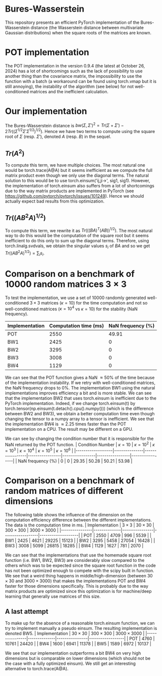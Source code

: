 # Bures-Wasserstein
This repository presents an efficient PyTorch implementation of the Bures-Wasserstein distance (the Wasserstein distance between multivariate Gaussian distributions) when the square roots of the matrices are known.

# POT implementation
The POT implementation in the version 0.9.4 (the latest at October 26, 2024) has a lot of shortcomings such as the lack of possibility to use another thing than the covariance matrix, the impossibility to use the function with a batch (a workaround can be found using torch.vmap but it is still annoying), the instability of the algorithm (see below) for not well-conditioned matrices and the inefficient calculation. 

# Our implementation
The Bures-Wasserstein distance is $bw(\Sigma,\Sigma')^2 = Tr(\Sigma + \Sigma') - 2 Tr((\Sigma^{1/2} \Sigma' \Sigma^{1/2})^{1/2})$. Hence we have two terms to compute using the square root of $\Sigma$ (resp. $\Sigma'$), denoted $A$ (resp. $B$) in the sequel.

## $Tr(A^2)$
To compute this term, we have multiple choices. The most natural one would be torch.trace(A@A) but it seems inefficient as we compute the full matrix product even though we only use the diagonal terms. The natural solution to this would be to use torch.einsum('ij,ji->', sig1, sig1). However, the implementation of torch.einsum also suffers from a lot of shortcomings due to the way matrix products are implemented in PyTorch (see https://github.com/pytorch/pytorch/issues/101249). Hence we should actually expect bad results from this optimization.

## $Tr((A B^2 A)^{1/2})$
To compute this term, we rewrite it as $Tr(((B A)^T(A B))^{1/2})$. The most natural way to do this would be the computation of the square root but it seems inefficient to do this only to sum up the diagonal terms. Therefore, using torch.linalg.svdvals, we obtain the singular values $s_i$ of $B A$ and so we get $Tr((A B^2 A)^{1/2}) = \sum_i s_i$.

# Comparison on a benchmark of 10000 random matrices $3 \times 3$

To test the implementation, we use a set of 10000 randomly generated well-conditioned $3 \times 3$ matrices ($\kappa = 10$) for the time computation and not so well-conditioned matrices ($\kappa = 10^4$ vs $\kappa = 10$) for the stability (NaN frequency). 

| Implementation | Computation time (ms) | NaN frequency (%) |
|----------------|-----------------------|-------------------|
| POT            |       2550            |         49.91     |
| BW1            |       2425            |          0        |
| BW2            |       3295            |          0        |
| BW3            |       3008            |          0        |
| BW4            |       1129            |          0        |

We can see that the POT function gives a NaN $\approx 50$% of the time because of the implementation instability. If we retry with well-conditioned matrices, the NaN frequency drops to $0 \%$. The implementation BW1 using the natural implementations improves efficiency a bit and is more stable. We can see that the implementation BW2 that uses torch.einsum is inefficient due to the PyTorch implementation. Indeed, if we change torch.einsum(t) by torch.tensor(np.einsum(t.detach().cpu().numpy())) (which is the difference between BW2 and BW3), we obtain a better computation time even though changing the tensor to a numpy array to a tensor is inefficient. We see that the implementation BW4 is $\approx 2.25$ times faster than the POT implementation on a CPU. The result may be different on a GPU.

We can see by changing the condition number that it is responsible for the NaN returned by the POT function.
|   Condition Number  | $\kappa = 10$ | $\kappa = 10^2$ | $\kappa = 10^3$ | $\kappa = 10^4$ | $\kappa = 10^5$ | $\kappa = 10^6$ |
|-------------------|---------------|-----------------|-----------------|-----------------|-----------------|-----------------|
| NaN frequency (%) |       0       |         0       |         29.35    |         50.28    |         50.21    |         53.98    |

# Comparison on a benchmark of random matrices of different dimensions
The following table shows the  influence of the dimension on the computation efficiency difference between the different implementations. The data is the computation time in ms.
| Implementation | $3 \times 3$ | $30 \times 30$ | $300 \times 300$ | $3000 \times 3000$ |
|----------------|--------------|----------------|------------------|--------------------|
| POT            |       2550   |    4709        | 996              | 5539               |
| BW1            |       2425   |          4621  | 29225            | 15123              |
| BW2            |       3295   |          5458  | 27054            | 16428              |
| BW3            |       3008   |          5099  | 26815            | 18285              |
| BW4            |       1129   |          1627  | 781              | 2070               |

We can see that the implementations that use the homemade square root function (i.e. BW1, BW2, BW3) are considerably slow compared to the others which was to be expected since the square root function in the code has not been optimized enough to compete with the scipy built in function. We see that a weird thing happens in middle/high-dimension (between $30 \times 30$ and $3000 \times 3000$) that makes the implementations POT and BW4 faster for those dimensions specifically. This is probably due to the way matrix products are optimized since this optimization is for machine/deep learning that generally use matrices of this size.

## A last attempt
To make up for the absence of a reasonable torch.einsum function, we can try to implement manually a pseudo einsum. The resulting implementation is denoted BW5.
| Implementation | $30 \times 30$ | $300 \times 300$ | $3000 \times 3000$ |
|----------------|--------------|----------------|------------------|
| POT            |      4760        | 10761              | 24420               |
| BW4            |       1600  | 6941              | 11378               |
| BW5            |       1589  | 6972              | 10137               |

We see that our implementation outperforms a bit BW4 on very high dimensions but is comparable on lower dimensions (which should not be the case with a fully optimized einsum). We still get an interesting alternative to torch.trace(A@A).
